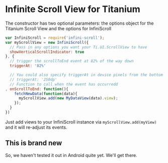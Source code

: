 # Infinite Scroll View for Titanium

The constructor has two optional parameters: the options object for the Titanium Scroll View and the options for InfiniScroll

```javascript
var InfiniScroll = require('infini-scroll');
var myScrollView = new InfiniScroll({
  // Pass in any options you want your Ti.UI.ScrollView to have
  showVerticalScrollIndicator: true
}, {
  // trigger the scrollToEnd event at 82% of the way down
  triggerAt: '82%'

  // You could also specify triggerAt in device pixels from the bottom of the scroll view
  // triggerAt: '250dp'
  // Function to call when the event has occurredd
, onScrollToEnd: function(){
    fetchNewData(function(data){
      myScrollView.add(new MyDataView(data).view);
    });
  }
})
```

Just add views to your InfiniScroll instance via ```myScrollView.add(myView)``` and it will re-adjust its events.

## This is brand new

So, we haven't tested it out in Android quite yet. We'll get there.